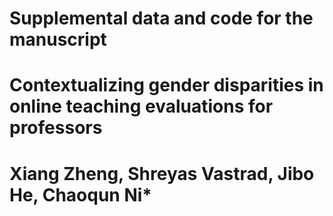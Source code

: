 # Supplemental data and code for the manuscript
# Contextualizing gender disparities in online teaching evaluations for professors
# Xiang Zheng, Shreyas Vastrad, Jibo He, Chaoqun Ni*
